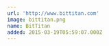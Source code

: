```yaml
---
url: 'http://www.bittitan.com'
image: bittitan.png
name: BitTitan
added: 2015-03-19T05:59:07.000Z
---
```

